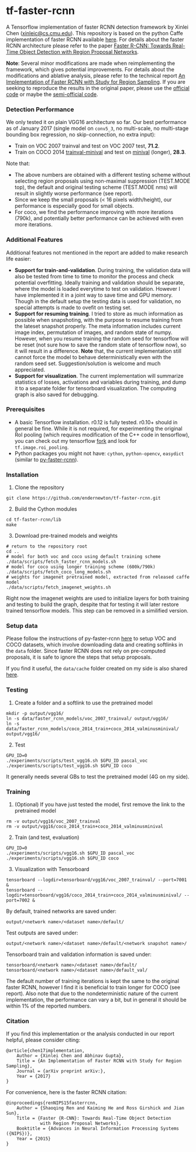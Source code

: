 # tf-faster-rcnn
A Tensorflow implementation of faster RCNN detection framework by Xinlei Chen (xinleic@cs.cmu.edu). This repository is based on the python Caffe implementation of faster RCNN available [here](https://github.com/rbgirshick/py-faster-rcnn). For details about the faster RCNN architecture please refer to the paper [Faster R-CNN: Towards Real-Time Object Detection with Region Proposal Networks](http://arxiv.org/pdf/1506.01497.pdf). 

**Note**: Several minor modifications are made when reimplementing the framework, which gives potential improvements. For details about the modifications and ablative analysis, please refer to the technical report [An Implementation of Faster RCNN with Study for Region Sampling](http://arxiv.org/pdf/). If you are seeking to reproduce the results in the original paper, please use the [official code](https://github.com/ShaoqingRen/faster_rcnn) or maybe the [semi-official code](https://github.com/rbgirshick/py-faster-rcnn).

### Detection Performance
We only tested it on plain VGG16 architecture so far. Our best performance as of January 2017 (single model on ``conv5_3``, no multi-scale, no multi-stage bounding box regression, no skip-connection, no extra input):
  - Train on VOC 2007 trainval and test on VOC 2007 test, **71.2**.
  - Train on COCO 2014 [trainval-minival](https://github.com/rbgirshick/py-faster-rcnn/tree/master/models) and test on [minival](https://github.com/rbgirshick/py-faster-rcnn/tree/master/models) (longer), **28.3**. 

Note that:
  - The above numbers are obtained with a different testing scheme without selecting region proposals using non-maximal suppression (TEST.MODE top), the default and original testing scheme (TEST.MODE nms) will result in slightly worse performance (see report). 
  - Since we keep the small proposals (\< 16 pixels width/height), our performance is especially good for small objects.
  - For coco, we find the performance improving with more iterations (790k), and potentially better performance can be achieved with even more iterations.
  
### Additional Features
Additional features not mentioned in the report are added to make research life easier:
  - **Support for train-and-validation**. During training, the validation data will also be tested from time to time to monitor the process and check potential overfitting. Ideally training and validation should be separate, where the model is loaded everytime to test on validation. However I have implemented it in a joint way to save time and GPU memory. Though in the default setup the testing data is used for validation, no special attempts is made to ovefit on testing set.
  - **Support for resuming training**. I tried to store as much information as possible when snapshoting, with the purpose to resume training from the lateset snapshot properly. The meta information includes current image index, permutation of images, and random state of numpy. However, when you resume training the random seed for tensorflow will be reset (not sure how to save the random state of tensorflow now), so it will result in a difference. **Note** that, the current implementation still cannot force the model to behave deterministically even with the random seed set. Suggestion/solution is welcome and much appreciated.
  - **Support for visualization**. The current implementation will summarize statistics of losses, activations and variables during training, and dump it to a separate folder for tensorboard visualization. The computing graph is also saved for debugging.

### Prerequisites
  - A basic Tensorflow installation. r0.12 is fully tested. r0.10+ should in general be fine. While it is not required, for experimenting the original RoI pooling (which requires modification of the C++ code in tensorflow), you can check out my tensorflow [fork](https://github.com/endernewton/tensorflow) and look for ``tf.image.roi_pooling``.
  - Python packages you might not have: `cython`, `python-opencv`, `easydict` (similar to [py-faster-rcnn](https://github.com/rbgirshick/py-faster-rcnn)).

### Installation
1. Clone the repository
  ```Shell
  git clone https://github.com/endernewton/tf-faster-rcnn.git
  ```
  
2. Build the Cython modules
  ```Shell
  cd tf-faster-rcnn/lib
  make
  ```
  
3. Download pre-trained models and weights
  ```Shell
  # return to the repository root
  cd ..
  # model for both voc and coco using default training scheme
  ./data/scripts/fetch_faster_rcnn_models.sh
  # model for coco using longer training scheme (600k/790k)
  ./data/scripts/fetch_coco_long_models.sh
  # weights for imagenet pretrained model, extracted from released caffe model
  ./data/scripts/fetch_imagenet_weights.sh
  ```
  
Right now the imagenet weights are used to initialize layers for both training and testing to build the graph, despite that for testing it will later restore trained tensorflow models. This step can be removed in a similified version.
  
### Setup data
Please follow the instructions of py-faster-rcnn [here](https://github.com/rbgirshick/py-faster-rcnn#beyond-the-demo-installation-for-training-and-testing-models) to setup VOC and COCO datasets, which involve downloading data and creating softlinks in the ``data`` folder. Since faster RCNN does not rely on pre-computed proposals, it is safe to ignore the steps that setup proposals.

If you find it useful, the ``data/cache`` folder created on my side is also shared [here](http://gs11655.sp.cs.cmu.edu/xinleic/tf-faster-rcnn/cache.tgz). 

### Testing
1. Create a folder and a softlink to use the pretrained model
  ```Shell
  mkdir -p output/vgg16/
  ln -s data/faster_rcnn_models/voc_2007_trainval/ output/vgg16/
  ln -s data/faster_rcnn_models/coco_2014_train+coco_2014_valminusminival/ output/vgg16/
  ```

2. Test
  ```Shell
  GPU_ID=0
  ./experiments/scripts/test_vgg16.sh $GPU_ID pascal_voc
  ./experiments/scripts/test_vgg16.sh $GPU_ID coco
  ```
  
It generally needs several GBs to test the pretrained model (4G on my side). 

### Training
1. (Optional) If you have just tested the model, first remove the link to the pretrained model
  ```Shell
  rm -v output/vgg16/voc_2007_trainval
  rm -v output/vgg16/coco_2014_train+coco_2014_valminusminival
  ```
  
2. Train (and test, evaluation)
  ```Shell
  GPU_ID=0
  ./experiments/scripts/vgg16.sh $GPU_ID pascal_voc
  ./experiments/scripts/vgg16.sh $GPU_ID coco
  ```

3. Visualization with Tensorboard
  ```Shell
  tensorboard --logdir=tensorboard/vgg16/voc_2007_trainval/ --port=7001 &
  tensorboard --logdir=tensorboard/vgg16/coco_2014_train+coco_2014_valminusminival/ --port=7002 &
  ```

By default, trained networks are saved under:

```
output/<network name>/<dataset name>/default/
```

Test outputs are saved under:

```
output/<network name>/<dataset name>/default/<network snapshot name>/
```

Tensorboard train and validation information is saved under:

```
tensorboard/<network name>/<dataset name>/default/
tensorboard/<network name>/<dataset name>/default_val/
```

The default number of training iterations is kept the same to the original faster RCNN, however I find it is beneficial to train longer for COCO (see report). Also note that due to the nondeterministic nature of the current implementation, the performance can vary a bit, but in general it should be within 1% of the reported numbers.

### Citation
If you find this implementation or the analysis conducted in our report helpful, please consider citing:

    @article{chen17implementation,
        Author = {Xinlei Chen and Abhinav Gupta},
        Title = {An Implementation of Faster RCNN with Study for Region Sampling},
        Journal = {arXiv preprint arXiv:},
        Year = {2017}
    }
    
For convenience, here is the faster RCNN citation:

    @inproceedings{renNIPS15fasterrcnn,
        Author = {Shaoqing Ren and Kaiming He and Ross Girshick and Jian Sun},
        Title = {Faster {R-CNN}: Towards Real-Time Object Detection
                 with Region Proposal Networks},
        Booktitle = {Advances in Neural Information Processing Systems ({NIPS})},
        Year = {2015}
    }
